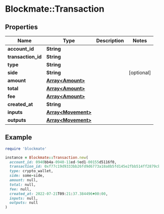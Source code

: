 # Blockmate::Transaction

## Properties

| Name | Type | Description | Notes |
| ---- | ---- | ----------- | ----- |
| **account_id** | **String** |  |  |
| **transaction_id** | **String** |  |  |
| **type** | **String** |  |  |
| **side** | **String** |  | [optional] |
| **amount** | [**Array&lt;Amount&gt;**](Amount.md) |  |  |
| **total** | [**Array&lt;Amount&gt;**](Amount.md) |  |  |
| **fee** | [**Array&lt;Amount&gt;**](Amount.md) |  |  |
| **created_at** | **String** |  |  |
| **inputs** | [**Array&lt;Movement&gt;**](Movement.md) |  |  |
| **outputs** | [**Array&lt;Movement&gt;**](Movement.md) |  |  |

## Example

```ruby
require 'blockmate'

instance = Blockmate::Transaction.new(
  account_id: 0940bb4a-0940-11ed-9ed1-00155d5116f0,
  transaction_id: 0xf77c19d9333bb26fd9d6773a18a8b5fd145e2fbb514ff2879cb478e13e2f8c23,
  type: crypto_wallet,
  side: some-side,
  amount: null,
  total: null,
  fee: null,
  created_at: 2022-07-21T09:21:37.384496+00:00,
  inputs: null,
  outputs: null
)
```

